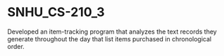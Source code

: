 # SNHU_CS-210_3

Developed an item-tracking program that analyzes the text records they generate throughout the day that list items purchased in chronological order.
